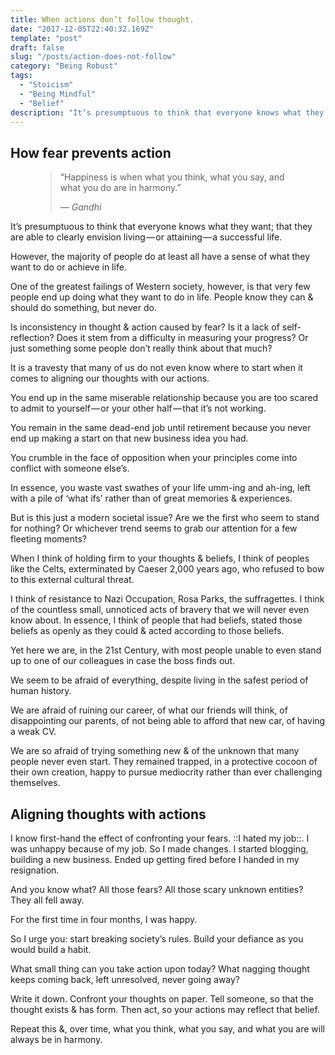```yaml
---
title: When actions don’t follow thought.
date: "2017-12-05T22:40:32.169Z"
template: "post"
draft: false
slug: "/posts/action-does-not-follow"
category: "Being Robust"
tags:
  - "Stoicism"
  - "Being Mindful"
  - "Belief"
description: "It’s presumptuous to think that everyone knows what they want; that they are able to clearly envision living — or attaining — a successful life."
---
```



## How fear prevents action



<figure>
	<blockquote>
		<p>“Happiness is when what you think, what you say, and what you do are in harmony.”</p>
		<footer>
			<cite>― Gandhi</cite>
		</footer>
	</blockquote>
</figure>


It’s presumptuous to think that everyone knows what they want; that they are able to clearly envision living — or attaining — a successful life.

However, the majority of people do at least all have a sense of what they want to do or achieve in life.

One of the greatest failings of Western society, however, is that very few people end up doing what they want to do in life. People know they can & should do something, but never do.

Is inconsistency in thought & action caused by fear? Is it a lack of self-reflection? Does it stem from a difficulty in measuring your progress? Or just something some people don’t really think about that much?

It is a travesty that many of us do not even know where to start when it comes to aligning our thoughts with our actions.

You end up in the same miserable relationship because you are too scared to admit to yourself — or your other half — that it’s not working.

You remain in the same dead-end job until retirement because you never end up making a start on that new business idea you had.

You crumble in the face of opposition when your principles come into conflict with someone else’s.

In essence, you waste vast swathes of your life umm-ing and ah-ing, left with a pile of ‘what ifs’ rather than of great memories & experiences.

But is this just a modern societal issue? Are we the first who seem to stand for nothing? Or whichever trend seems to grab our attention for a few fleeting moments?

When I think of holding firm to your thoughts & beliefs, I think of peoples like the Celts, exterminated by Caeser 2,000 years ago, who refused to bow to this external cultural threat.

I think of resistance to Nazi Occupation, Rosa Parks, the suffragettes. I think of the countless small, unnoticed acts of bravery that we will never even know about. In essence, I think of people that had beliefs, stated those beliefs as openly as they could & acted according to those beliefs.

Yet here we are, in the 21st Century, with most people unable to even stand up to one of our colleagues in case the boss finds out.

We seem to be afraid of everything, despite living in the safest period of human history.

We are afraid of ruining our career, of what our friends will think, of disappointing our parents, of not being able to afford that new car, of having a weak CV.

We are so afraid of trying something new & of the unknown that many people never even start. They remained trapped, in a protective cocoon of their own creation, happy to pursue mediocrity rather than ever challenging themselves.


## Aligning thoughts with actions

I know first-hand the effect of confronting your fears. ::I hated my job::. I was unhappy because of my job. So I made changes. I started blogging, building a new business. Ended up getting fired before I handed in my resignation.

And you know what? All those fears? All those scary unknown entities? They all fell away.

For the first time in four months, I was happy.

So I urge you: start breaking society’s rules. Build your defiance as you would build a habit.

What small thing can you take action upon today? What nagging thought keeps coming back, left unresolved, never going away?

Write it down. Confront your thoughts on paper. Tell someone, so that the thought exists & has form. Then act, so your actions may reflect that belief.

Repeat this &, over time, what you think, what you say, and what you are will always be in harmony.
